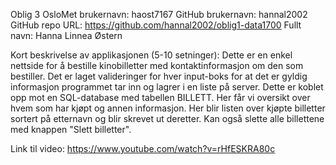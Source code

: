 Oblig 3 
OsloMet brukernavn: haost7167 
GitHub brukernavn: hannal2002 
GitHub repo URL: https://github.com/hannal2002/oblig1-data1700 
Fullt navn: Hanna Linnea Østern

Kort beskrivelse av applikasjonen (5-10 setninger): 
Dette er en enkel nettside for å bestille kinobilletter med kontaktinformasjon om den som bestiller. Det er laget valideringer for hver input-boks for at det er 
gyldig informasjon programmet tar inn og lagrer i en liste på server. Dette er koblet opp mot en SQL-database med tabellen BILLETT. Her får vi oversikt over hvem som 
har kjøpt og annen informasjon. Her blir listen over kjøpte billetter sortert på etternavn og blir skrevet ut deretter. Kan også slette alle billettene med knappen 
"Slett billetter".

Link til video: 
https://www.youtube.com/watch?v=rHfESKRA80c 
